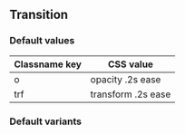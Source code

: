 ## Transition

<!-- <values.transition> -->
### Default values
|Classname key|CSS value         |
|-------------|------------------|
|o            |opacity .2s ease  |
|trf          |transform .2s ease|

<!-- </values.transition> -->

<!-- <variants.transition> -->
### Default variants

<!-- </variants.transition> -->